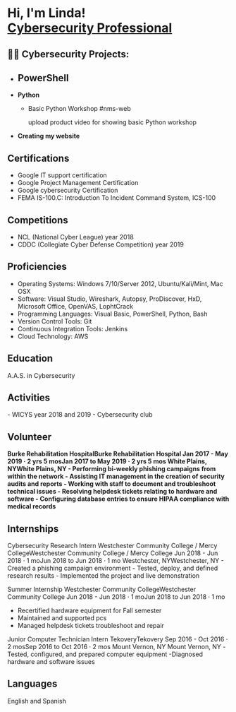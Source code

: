<h1>Hi, I'm Linda! <br/> <a href="https://www.linkedin.com/in/linda-yamil-garaycochea-saune/">Cybersecurity Professional</a> </h1>

<h2>👨‍💻 Cybersecurity Projects:</h2>

- <b>PowerShell</b>
  - 
- <b>Python</b>
  - Basic Python Workshop
    #nms-web

    upload product video for showing basic Python workshop

- <b>Creating my website</b>

<h2>Certifications</h2>

- Google IT support certification
- Google Project Management Certification
- Google cybersecurity Certification
- FEMA IS-100.C: Introduction To Incident Command System, ICS-100


<h2>Competitions</h2>

- NCL (National Cyber League) year 2018
- CDDC (Collegiate Cyber Defense Competition) year 2019

<h2>Proficiencies</h2>

- Operating Systems: Windows 7/10/Server 2012, Ubuntu/Kali/Mint, Mac OSX
- Software: Visual Studio, Wireshark, Autopsy, ProDiscover, HxD, Microsoft Office, OpenVAS, LophtCrack
- Programming Languages: Visual Basic, PowerShell, Python, Bash
- Version Control Tools: Git
- Continuous Integration Tools: Jenkins
- Cloud Technology: AWS

<h2>Education</h2>
A.A.S. in Cybersecurity

<h2>Activities</h2>
- WICYS year 2018 and 2019
- Cybersecurity club

<h2>Volunteer</h2>
<b>Burke Rehabilitation HospitalBurke Rehabilitation Hospital
Jan 2017 - May 2019 · 2 yrs 5 mosJan 2017 to May 2019 · 2 yrs 5 mos
White Plains, NYWhite Plains, NY
- Performing bi-weekly phishing campaigns from within the network
- Assisting IT management in the creation of security audits and reports
- Working with staff to document and troubleshoot technical issues
- Resolving helpdesk tickets relating to hardware and software
- Configuring database entries to ensure HIPAA compliance with medical records</b>

<h2>Internships</h2>
Cybersecurity Research Intern
Westchester Community College / Mercy CollegeWestchester Community College / Mercy College
Jun 2018 - Jun 2018 · 1 moJun 2018 to Jun 2018 · 1 mo
Westchester, NYWestchester, NY
- Created a phishing campaign environment
- Tested, deploy, and defined research results
- Implemented the project and live demonstration

Summer Internship
Westchester Community CollegeWestchester Community College
Jun 2018 - Jun 2018 · 1 moJun 2018 to Jun 2018 · 1 mo
- Recertified hardware equipment for Fall semester
- Maintained and supported pcs
- Managed helpdesk tickets troubleshoot and repair

Junior Computer Technician Intern
TekoveryTekovery
Sep 2016 - Oct 2016 · 2 mosSep 2016 to Oct 2016 · 2 mos
Mount Vernon, NY Mount Vernon, NY 
-Tested, configured, and prepared computer equipment 
-Diagnosed hardware and software issues 

<h2>Languages</h2>
English and Spanish
